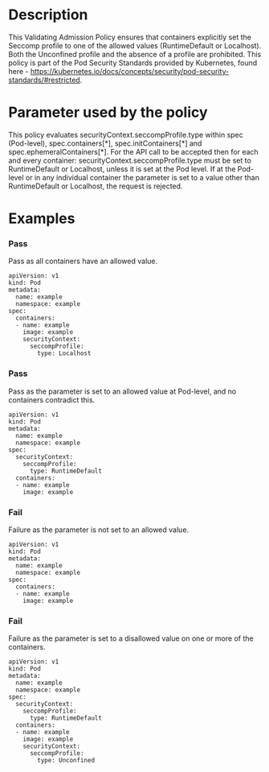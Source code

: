 # Description
This Validating Admission Policy ensures that containers explicitly set the Seccomp profile to one of the allowed values (RuntimeDefault or Localhost). Both the Unconfined profile and the absence of a profile are prohibited.
This policy is part of the Pod Security Standards provided by Kubernetes, found here - https://kubernetes.io/docs/concepts/security/pod-security-standards/#restricted.

# Parameter used by the policy
This policy evaluates securityContext.seccompProfile.type within spec (Pod-level), spec.containers[\*], spec.initContainers[\*] and spec.ephemeralContainers[\*]. For the API call to be accepted then for each and every container: securityContext.seccompProfile.type must be set to RuntimeDefault or Localhost, unless it is set at the Pod level. If at the Pod-level or in any individual container the parameter is set to a value other than RuntimeDefault or Localhost, the request is rejected.

# Examples
### Pass
Pass as all containers have an allowed value.
```
apiVersion: v1
kind: Pod
metadata:
  name: example
  namespace: example
spec:
  containers:
  - name: example
    image: example
    securityContext:
      seccompProfile:
        type: Localhost
```
### Pass
Pass as the parameter is set to an allowed value at Pod-level, and no containers contradict this.
```
apiVersion: v1
kind: Pod
metadata:
  name: example
  namespace: example
spec:
  securityContext:
    seccompProfile:
      type: RuntimeDefault
  containers:
  - name: example
    image: example
```
### Fail
Failure as the parameter is not set to an allowed value.
```
apiVersion: v1
kind: Pod
metadata:
  name: example
  namespace: example
spec:
  containers:
  - name: example
    image: example
```
### Fail
Failure as the parameter is set to a disallowed value on one or more of the containers.
```
apiVersion: v1
kind: Pod
metadata:
  name: example
  namespace: example
spec:
  securityContext:
    seccompProfile:
      type: RuntimeDefault
  containers:
  - name: example
    image: example
    securityContext:
      seccompProfile:
        type: Unconfined
```